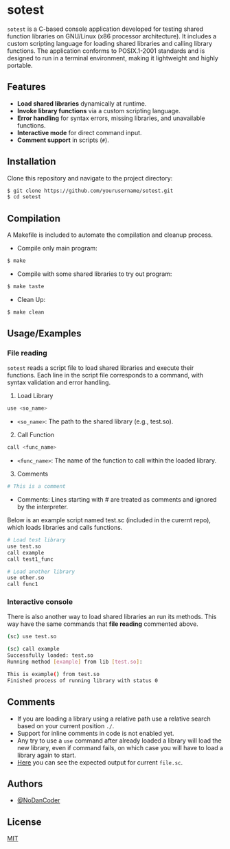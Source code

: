 # sotest

`sotest` is a C-based console application developed for testing shared function libraries on GNU/Linux (x86 processor architecture). It includes a custom scripting language for loading shared libraries and calling library functions. The application conforms to POSIX.1-2001 standards and is designed to run in a terminal environment, making it lightweight and highly portable.
## Features

- **Load shared libraries** dynamically at runtime.
- **Invoke library functions** via a custom scripting language.
- **Error handling** for syntax errors, missing libraries, and unavailable functions.
- **Interactive mode** for direct command input.
- **Comment support** in scripts (`#`).


## Installation

Clone this repository and navigate to the project directory:

```bash
$ git clone https://github.com/yourusername/sotest.git
$ cd sotest
```
## Compilation

A Makefile is included to automate the compilation and cleanup process.

- Compile only main program:
```bash
$ make
```

- Compile with some shared libraries to try out program:
```bash
$ make taste
```

- Clean Up:
```bash
$ make clean
```
## Usage/Examples

### File reading

`sotest` reads a script file to load shared libraries and execute their functions. Each line in the script file corresponds to a command, with syntax validation and error handling.

1. Load Library
```bash
use <so_name>
```
- `<so_name>`: The path to the shared library (e.g., test.so).
2. Call Function
```bash
call <func_name>
```
- `<func_name>`: The name of the function to call within the loaded library.
3. Comments
```bash
# This is a comment
```
- Comments: Lines starting with # are treated as comments and ignored by the interpreter.

Below is an example script named test.sc (included in the curernt repo), which loads libraries and calls functions.

```bash
# Load test library
use test.so
call example
call test1_func

# Load another library
use other.so
call func1
```

### Interactive console

There is also another way to load shared libraries an run its methods. This way have the same commands that **file reading** commented above.

```bash
(sc) use test.so

(sc) call example
Successfully loaded: test.so
Running method [example] from lib [test.so]:

This is example() from test.so
Finished process of running library with status 0
```

## Comments

- If you are loading a library using a relative path use a relative search based on your current position `./`.
- Support for inline comments in code is not enabled yet.
- Any try to use a `use` command after already loaded a library will load the new library, even if command fails, on which case you will have to load a library again to start.
- [Here](https://github.com/NoDanCoder/sotest/blob/main/output.txt) you can see the expected output for current `file.sc`.

## Authors

- [@NoDanCoder](https://www.github.com/nodancoder)


## License

[MIT](https://choosealicense.com/licenses/mit/)
